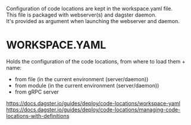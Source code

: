 Configuration of code locations are kept in the workspace.yaml file.  
This file is packaged with webserver(s) and dagster daemon.  
It's provided as argument when launching the webserver and daemon.

# WORKSPACE.YAML

Holds the configuration of the code locations, from where to load them + name:
- from file (in the current environment (server/daemon))
- from module (in the current environment (server/daemon))
- from gRPC server

https://docs.dagster.io/guides/deploy/code-locations/workspace-yaml
https://docs.dagster.io/guides/deploy/code-locations/managing-code-locations-with-definitions
